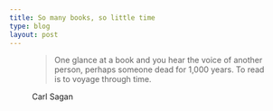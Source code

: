 ```yaml
---
title: So many books, so little time
type: blog
layout: post
---
```


<figure>
    <blockquote class="blockquote">
        <p>One glance at a book and you hear the voice of another person, perhaps someone dead for 1,000 years. To read is to voyage through time.</p>
    </blockquote>
    <figcaption class="blockquote-footer">
       Carl Sagan
    </figcaption>
</figure>
